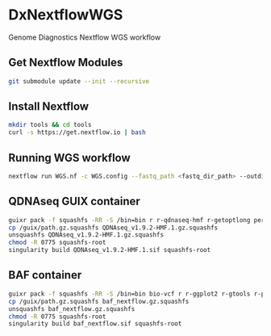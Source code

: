 # DxNextflowWGS
Genome Diagnostics Nextflow WGS workflow

## Get Nextflow Modules
```bash
git submodule update --init --recursive
```

## Install Nextflow
```bash
mkdir tools && cd tools
curl -s https://get.nextflow.io | bash
```

## Running WGS workflow
```bash
nextflow run WGS.nf -c WGS.config --fastq_path <fastq_dir_path> --outdir <output_dir_path> --email <email> [-profile slurm|mac]
```

## QDNAseq GUIX container
```bash
guixr pack -f squashfs -RR -S /bin=bin r r-qdnaseq-hmf r-getoptlong perl bash glibc-utf8-locales tzdata coreutils procps grep sed bootstrap-binaries
cp /guix/path.gz.squashfs QDNAseq_v1.9.2-HMF.1.gz.squashfs
unsquashfs QDNAseq_v1.9.2-HMF.1.gz.squashfs
chmod -R 0775 squashfs-root
singularity build QDNAseq_v1.9.2-HMF.1.sif squashfs-root
```

## BAF container
```bash
guixr pack -f squashfs -RR -S /bin=bin bio-vcf r r-ggplot2 r-gtools r-pastecs bash glibc-utf8-locales tzdata coreutils procps grep sed bootstrap-binaries
cp /guix/path.gz.squashfs baf_nextflow.gz.squashfs
unsquashfs baf_nextflow.gz.squashfs
chmod -R 0775 squashfs-root
singularity build baf_nextflow.sif squashfs-root
```